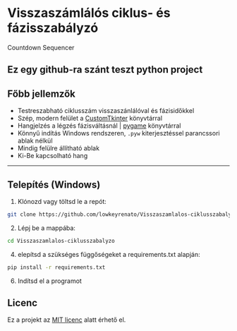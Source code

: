 # Visszaszámlálós ciklus- és fázisszabályzó
Countdown Sequencer

Ez egy github-ra szánt teszt python project
---

## Főbb jellemzők

- Testreszabható ciklusszám visszaszánlálóval és fázisidőkkel  
- Szép, modern felület a [CustomTkinter](https://github.com/TomSchimansky/CustomTkinter) könyvtárral  
- Hangjelzés a légzés fázisváltásnál | [pygame](https://github.com/pygame/pygame) könyvtárral
- Könnyű indítás Windows rendszeren, `.pyw` kiterjesztéssel parancssori ablak nélkül  
- Mindig felülre állítható ablak
- Ki-Be kapcsolható hang  

---

## Telepítés (Windows)

1. Klónozd vagy töltsd le a repót:

```bash
git clone https://github.com/lowkeyrenato/Visszaszamlalos-ciklusszabalyzo.git
```
2. Lépj be a mappába:
```bash
cd Visszaszamlalos-ciklusszabalyzo
```
4. elepítsd a szükséges függőségeket a requirements.txt alapján:
```bash
pip install -r requirements.txt
```
6. Indítsd el a programot

## Licenc

Ez a projekt az [MIT licenc](./LICENSE) alatt érhető el.
